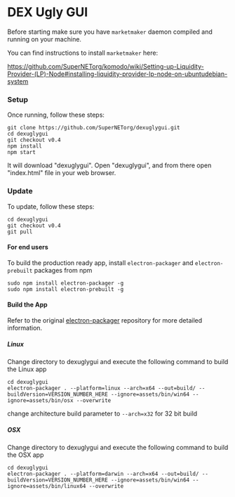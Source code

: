 # DEX Ugly GUI

Before starting make sure you have `marketmaker` daemon compiled and running on your machine.

You can find instructions to install `marketmaker` here:

https://github.com/SuperNETorg/komodo/wiki/Setting-up-Liquidity-Provider-(LP)-Node#installing-liquidity-provider-lp-node-on-ubuntudebian-system

### Setup
Once running, follow these steps:
```shell
git clone https://github.com/SuperNETorg/dexuglygui.git
cd dexuglygui
git checkout v0.4
npm install
npm start
```

It will download "dexuglygui". Open "dexuglygui", and from there open "index.html" file in your web browser.

### Update
To update, follow these steps:
```shell
cd dexuglygui
git checkout v0.4
git pull
```

#### For end users

To build the production ready app, install `electron-packager` and `electron-prebuilt` packages from npm
```shell
sudo npm install electron-packager -g
sudo npm install electron-prebuilt -g
```

#### **Build the App**
Refer to the original [electron-packager](https://github.com/electron-userland/electron-packager) repository for more detailed information.

##### Linux
Change directory to dexuglygui and execute the following command to build the Linux app
```shell
cd dexuglygui
electron-packager . --platform=linux --arch=x64 --out=build/ --buildVersion=VERSION_NUMBER_HERE --ignore=assets/bin/win64 --ignore=assets/bin/osx --overwrite
```
change architecture build parameter to ```--arch=x32``` for 32 bit build

##### OSX
Change directory to dexuglygui and execute the following command to build the OSX app
```shell
cd dexuglygui
electron-packager . --platform=darwin --arch=x64 --out=build/ --buildVersion=VERSION_NUMBER_HERE --ignore=assets/bin/win64 --ignore=assets/bin/linux64 --overwrite
```


